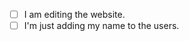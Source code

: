 <!--------------------------------------------------------
Make sure you fill the require information

To select one just add and x inside Example

- [x] I am editing the website
---------------------------------------------------------->


- [ ] I am editing the website.
- [ ] I'm just adding my name to the users.
